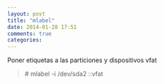 ```yaml
---
layout: post
title: "mlabel"
date: 2014-01-28 17:51
comments: true
categories: 
---
```

Poner etiquetas a las particiones y dispositivos vfat

>\# mlabel -i /dev/sda2 ::vfat 

